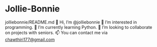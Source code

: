 # Jollie-Bonnie
jolliebonnie/README.md
👋 Hi, I’m @jolliebonnie
👀 I’m interested in programming.
🌱 I’m currently learning Python.
💞️ I’m looking to collaborate on projects with seniors.
📫 You can contact me via chawthiri177@gmail.com
